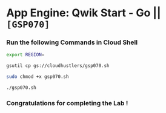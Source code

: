 # App Engine: Qwik Start - Go || `[GSP070]`
### Run the following Commands in Cloud Shell

```bash
export REGION=
```

```bash
gsutil cp gs://cloudhustlers/gsp070.sh

sudo chmod +x gsp070.sh

./gsp070.sh
```

### Congratulations for completing the Lab !
